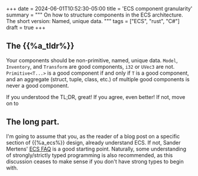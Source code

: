 +++
date = 2024-06-01T10:52:30-05:00
title = 'ECS component granularity'
summary = """
On how to structure components in the ECS architecture.<br/>
The short version: Named, unique data.
"""
tags = ["ECS", "rust", "C#"]
draft = true
+++

## The {{%a_tldr%}}
Your components should be non-primitive, named, unique data. `Model`, `Inventory`, and `Transform` are good components, `i32` or `UVec3` are not. `Primitive<T...>` is a good component if and only if `T` is a good component, and an aggregate (struct, tuple, class, etc.) of multiple good components is never a good component.

If you understood the TL;DR, great! If you agree, even better!
If not, move on to

## The long part.

I'm going to assume that you, as the reader of a blog post on a specific section of {{%a_ecs%}} design, already understand ECS. If not, Sander Mertens' [ECS FAQ](https://github.com/SanderMertens/ecs-faq) is a good starting point. Naturally, some understanding of strongly/strictly typed programming is also recommended, as this discussion ceases to make sense if you don't have strong types to begin with.

